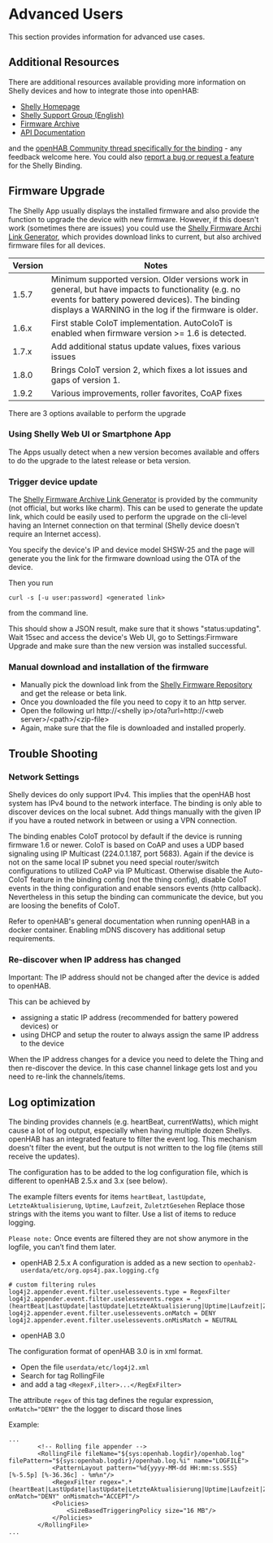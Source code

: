 # Advanced Users

This section provides information for advanced use cases.

## Additional Resources

There are additional resources available providing more information on Shelly devices and how to integrate those into openHAB:

- [Shelly Homepage](https://shelly.cloud)
- [Shelly Support Group (English)](https://www.facebook.com/groups/ShellyIoTCommunitySupport)
- [Firmware Archive](http://archive.shelly-faq.de)
- [API Documentation](https://shelly-api-docs.shelly.cloud/?fbclid=IwAR23ukCi_3aBSTPRHYUIcpr0pLi0vcyL0fF0PnJQdFvkkc8_Zo5LkAcli_A#http-server)

and the [openHAB Community thread specifically for the binding](https://community.openhab.org/t/shelly-binding) - any feedback welcome here.
You could also [report a bug or request a feature](https://github.com/openhab/openhab-addons/issues?q=is%3Aissue+is%3Aopen+%5Bshelly%5D) for the Shelly Binding.

## Firmware Upgrade

The Shelly App usually displays the installed firmware and also provide the function to upgrade the device with new firmware.
However, if this doesn't work (sometimes there are issues) you could use the [Shelly Firmware Archi Link Generator](http://archive.shelly-faq.de), which provides download links to current, but also archived firmware files for all devices.

| Version |                                                                                                     Notes                                                                                                      |
|---------|----------------------------------------------------------------------------------------------------------------------------------------------------------------------------------------------------------------|
| 1.5.7   | Minimum supported version. Older versions work in general, but have impacts to functionality (e.g. no events for battery powered devices). The binding displays a WARNING in the log if the firmware is older. |
| 1.6.x   | First stable CoIoT implementation. AutoCoIoT is enabled when firmware version >= 1.6 is detected.                                                                                                              |
| 1.7.x   | Add additional status update values, fixes various issues                                                                                                                                                      |
| 1.8.0   | Brings CoIoT version 2, which fixes a lot issues and gaps of version 1.                                                                                                                                        |
| 1.9.2   | Various improvements, roller favorites, CoAP fixes                                                                                                                                                             |

There are 3 options available to perform the upgrade

### Using Shelly Web UI or Smartphone App

The Apps usually detect when a new version becomes available and offers to do the upgrade to the latest release or beta version.

### Trigger device update

The [Shelly Firmware Archive Link Generator](http://archive.shelly-faq.de) is provided by the community (not official, but works like charm).
This can be used to generate the update link, which could be easily used to perform the upgrade on the cli-level having an Internet connection on that terminal (Shelly device doesn't require an Internet access).

You specify the device's IP and device model SHSW-25 and the page will generate you the link for the firmware download using the OTA of the device.

Then you run

```
curl -s [-u user:password] <generated link>
```

from the command line.

This should show a JSON result, make sure that it shows "status:updating".
Wait 15sec and access the device's Web UI, go to Settings:Firmware Upgrade and make sure than the new version was installed successful.

### Manual download and installation of the firmware

- Manually pick the download link from the [Shelly Firmware Repository](https://api.shelly.cloud/files/firmware) and get the release or beta link.
- Once you downloaded the file you need to copy it to an http server.
- Open the following url http://&lt;shelly ip&gt;/ota?url=http://&lt;web server&gt;/&lt;path&gt;/&lt;zip-file&gt;
- Again, make sure that the file is downloaded and installed properly.

## Trouble Shooting

### Network Settings

Shelly devices do only support IPv4.
This implies that the openHAB host system has IPv4 bound to the network interface.
The binding is only able to discover devices on the local subnet.
Add things manually with the given IP if you have a routed network in between or using a VPN connection.

The binding enables CoIoT protocol by default if the device is running firmware 1.6 or newer.
CoIoT is based on CoAP and uses a UDP based signaling using IP Multicast (224.0.1.187, port 5683).
Again if the device is not on the same local IP subnet you need special router/switch configurations to utilized CoAP via IP Multicast.
Otherwise disable the Auto-CoIoT feature in the binding config (not the thing config), disable CoIoT events in the thing configuration and enable sensors events (http callback).
Nevertheless in this setup the binding can communicate the device, but you are loosing the benefits of CoIoT.

Refer to openHAB's general documentation when running openHAB in a docker container. Enabling mDNS discovery has additional setup requirements.

### Re-discover when IP address has changed

Important: The IP address should not be changed after the device is added to openHAB.

This can be achieved by

- assigning a static IP address (recommended for battery powered devices) or
- using DHCP and setup the router to always assign the same IP address to the device

When the IP address changes for a device you need to delete the Thing and then re-discover the device.
In this case channel linkage gets lost and you need to re-link the channels/items.

## Log optimization

The binding provides channels (e.g. heartBeat, currentWatts), which might cause a lot of log output, especially when having multiple dozen Shellys.
openHAB has an integrated feature to filter the event log.
This mechanism doesn't filter the event, but the output is not written to the log file (items still receive the updates).

The configuration has to be added to the log configuration file, which is different to openHAB 2.5.x and 3.x (see below).

The example filters events for items `heartBeat`, `lastUpdate`, `LetzteAktualisierung`, `Uptime`, `Laufzeit`, `ZuletztGesehen`
Replace those strings with the items you want to filter.
Use a list of items to reduce logging.

`Please note:` Once events are filtered they are not show anymore in the logfile, you can’t find them later.

- openHAB 2.5.x
  A configuration is added as a new section to `openhab2-userdata/etc/org.ops4j.pax.logging.cfg`

```
# custom filtering rules
log4j2.appender.event.filter.uselessevents.type = RegexFilter
log4j2.appender.event.filter.uselessevents.regex = .*(heartBeat|LastUpdate|lastUpdate|LetzteAktualisierung|Uptime|Laufzeit|ZuletztGesehen).*
log4j2.appender.event.filter.uselessevents.onMatch = DENY
log4j2.appender.event.filter.uselessevents.onMisMatch = NEUTRAL
```

- openHAB 3.0

The configuration format of openHAB 3.0 is in xml format.
- Open the file `userdata/etc/log4j2.xml`
- Search for tag RollingFile
- and add a tag `<RegexF,ilter>...</RegExFilter>`

The attribute `regex` of this tag defines the regular expression, `onMatch="DENY"` the the logger to discard those lines

Example:

```
...
        <!-- Rolling file appender -->
        <RollingFile fileName="${sys:openhab.logdir}/openhab.log" filePattern="${sys:openhab.logdir}/openhab.log.%i" name="LOGFILE">
            <PatternLayout pattern="%d{yyyy-MM-dd HH:mm:ss.SSS} [%-5.5p] [%-36.36c] - %m%n"/>
            <RegexFilter regex=".*(heartBeat|LastUpdate|lastUpdate|LetzteAktualisierung|Uptime|Laufzeit|ZuletztGesehen).*" onMatch="DENY" onMismatch="ACCEPT"/>
            <Policies>
                <SizeBasedTriggeringPolicy size="16 MB"/>
            </Policies>
        </RollingFile>
...
```

